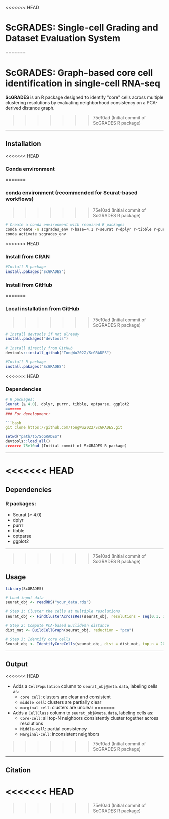 
<<<<<<< HEAD
# ScGRADES: Single-cell Grading and Dataset Evaluation System
=======
# ScGRADES: Graph-based core cell identification in single-cell RNA-seq

**ScGRADES** is an R package designed to identify "core" cells across multiple clustering resolutions by evaluating neighborhood consistency on a PCA-derived distance graph.
>>>>>>> 75e10ad (Initial commit of ScGRADES R package)

---

## Installation

<<<<<<< HEAD
### Conda environment
=======
### conda environment (recommended for Seurat-based workflows)
>>>>>>> 75e10ad (Initial commit of ScGRADES R package)

```bash
# Create a conda environment with required R packages
conda create -n scgrades_env r-base=4.1 r-seurat r-dplyr r-tibble r-purrr r-optparse r-ggplot2 -c conda-forge -c bioconda
conda activate scgrades_env
```
<<<<<<< HEAD
### Install from CRAN

```r
#Install R package
install.pakages("ScGRADES")
```

### Install from GitHub
=======

### Local installation from GitHub
>>>>>>> 75e10ad (Initial commit of ScGRADES R package)

```r
# Install devtools if not already
install.packages("devtools")

# Install directly from GitHub
devtools::install_github("TongWu2022/ScGRADES")

#Install R package
install.pakages("ScGRADES")
```

<<<<<<< HEAD
### Dependencies


```r
# R packages:
Seurat (≥ 4.0), dplyr, purrr, tibble, optparse, ggplot2
=======
### For development:

```bash
git clone https://github.com/TongWu2022/ScGRADES.git
```

```r
setwd("path/to/ScGRADES")
devtools::load_all()
>>>>>>> 75e10ad (Initial commit of ScGRADES R package)
```

---

<<<<<<< HEAD
=======
## Dependencies

### R packages:

- Seurat (≥ 4.0)
- dplyr
- purrr
- tibble
- optparse
- ggplot2

---

>>>>>>> 75e10ad (Initial commit of ScGRADES R package)
## Usage

```r
library(ScGRADES)

# Load input data
seurat_obj <- readRDS("your_data.rds")

# Step 1: Cluster the cells at multiple resolutions
seurat_obj <- FindClusterAcrossRes(seurat_obj, resolutions = seq(0.1, 1.5, 0.1))

# Step 2: Compute PCA-based Euclidean distance
dist_mat <- BuildCellGraph(seurat_obj, reduction = "pca")

# Step 3: Identify core cells
Seurat_obj <- IdentifyCoreCells(seurat_obj, dist = dist_mat, top_n = 20, resolutions = seq(0.1, 1.5, 0.1))
```

---

## Output

<<<<<<< HEAD
- Adds a `CellPopulation` column to `seurat_obj@meta.data`, labeling cells as:
  - `core cell`: clusters are clear and consistent
  - `middle cell`: clusters are partially clear
  - `marginal cell`: clusters are unclear
=======
- Adds a `CellClass` column to `seurat_obj@meta.data`, labeling cells as:
  - `Core-cell`: all top-N neighbors consistently cluster together across resolutions
  - `Middle-cell`: partial consistency
  - `Marginal-cell`: inconsistent neighbors
>>>>>>> 75e10ad (Initial commit of ScGRADES R package)


---

## Citation

<<<<<<< HEAD
=======

>>>>>>> 75e10ad (Initial commit of ScGRADES R package)
